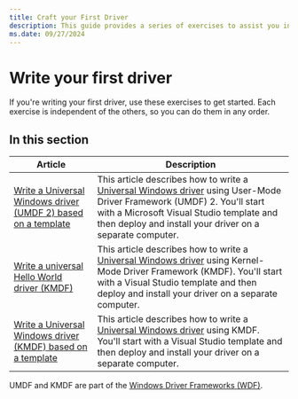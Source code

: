 ```yaml
---
title: Craft your First Driver
description: This guide provides a series of exercises to assist you in writing your first driver.
ms.date: 09/27/2024
---
```


# Write your first driver

If you're writing your first driver, use these exercises to get started. Each exercise is independent of the others, so you can do them in any order.

## In this section

|Article|Description|
|--- |--- |
|[Write a Universal Windows driver (UMDF 2) based on a template](writing-a-umdf-driver-based-on-a-template.md)|This article describes how to write a [Universal Windows driver](/windows-hardware/drivers) using User-Mode Driver Framework (UMDF) 2\. You'll start with a Microsoft Visual Studio template and then deploy and install your driver on a separate computer.|
|[Write a universal Hello World driver (KMDF)](writing-a-very-small-kmdf--driver.md)|This article describes how to write a [Universal Windows driver](/windows-hardware/drivers) using Kernel-Mode Driver Framework (KMDF). You'll start with a Visual Studio template and then deploy and install your driver on a separate computer.|
|[Write a Universal Windows driver (KMDF) based on a template](writing-a-kmdf-driver-based-on-a-template.md)|This article describes how to write a [Universal Windows driver](/windows-hardware/drivers) using KMDF. You'll start with a Visual Studio template and then deploy and install your driver on a separate computer.|

UMDF and KMDF are part of the [Windows Driver Frameworks (WDF)](../wdf/index.md).

